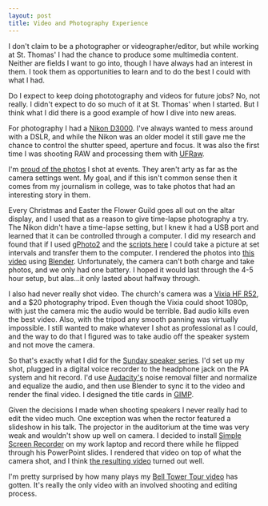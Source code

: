 ```yaml
---
layout: post
title: Video and Photography Experience
---
```

I don't claim to be a photographer or videographer/editor, but while working at St. Thomas' I had the chance to produce some multimedia content. Neither are fields I want to go into, though I have always had an interest in them. I took them as opportunities to learn and to do the best I could with what I had.

Do I expect to keep doing phototography and videos for future jobs? No, not really. I didn't expect to do so much of it at St. Thomas' when I started. But I think what I did there is a good example of how I dive into new areas.

For photography I had a [Nikon D3000](http://imaging.nikon.com/lineup/dslr/d3000/spec.htm). I've always wanted to mess around with a DSLR, and while the Nikon was an older model it still gave me the chance to control the shutter speed, aperture and focus. It was also the first time I was shooting RAW and processing them with [UFRaw](http://ufraw.sourceforge.net/).

I'm [proud of the photos](https://photos.google.com/share/AF1QipPs5bkVXZRG16ZnEW0pxy8qAo_GXCeahkEAqJ2g9QCgi0PnYlvCuzNPIgeEDE-AmA?key=SmlOYkJKTlQxdEVQN3dsWFJXQ2hzektwbHJPa193) I shot at events. They aren't arty as far as the camera settings went. My goal, and if this isn't common sense then it comes from my journalism in college, was to take photos that had an interesting story in them.

Every Christmas and Easter the Flower Guild goes all out on the altar display, and I used that as a reason to give time-lapse photography a try. The Nikon didn't have a time-lapse setting, but I knew it had a USB port and learned that it can be controlled through a computer. I did my research and found that if I used [gPhoto2](http://gphoto.sourceforge.net/) and the [scripts here](http://photodoto.com/tethered-shooting-with-linux/) I could take a picture at set intervals and transfer them to the computer. I rendered the photos into [this video](https://www.youtube.com/watch?v=RJDkbidFZ5M) using [Blender](https://www.blender.org/). Unfortunately, the camera can't both charge and take photos, and we only had one battery. I hoped it would last through the 4-5 hour setup, but alas...it only lasted about halfway through. 

I also had never really shot video. The church's camera was a [Vixia HF R52](https://shop.usa.canon.com/shop/en/catalog/vixia-hf-r52), and a $20 photography tripod. Even though the Vixia could shoot 1080p, with just the camera mic the audio would be terrible. Bad audio kills even the best video. Also, with the tripod any smooth panning was virtually impossible. I still wanted to make whatever I shot as professional as I could, and the way to do that I figured was to take audio off the speaker system and not move the camera.

So that's exactly what I did for the [Sunday speaker series](https://www.youtube.com/watch?v=fkJYTu1DaJ0&list=PL4vXQcMa2y136hrO3g99sSx6gJPlN2QSi). I'd set up my shot, plugged in a digital voice recorder to the headphone jack on the PA system and hit record. I'd use [Audacity's](http://www.audacityteam.org/) noise removal filter and normalize and equalize the audio, and then use Blender to sync it to the video and render the final video. I designed the title cards in [GIMP](https://www.gimp.org/).

Given the decisions I made when shooting speakers I never really had to edit the video much. One exception was when the rector featured a slideshow in his talk. The projector in the auditorium at the time was very weak and wouldn't show up well on camera. I decided to install [Simple Screen Recorder](http://www.maartenbaert.be/simplescreenrecorder/) on my work laptop and record there while he flipped through his PowerPoint slides. I rendered that video on top of what the camera shot, and I think [the resulting video](https://www.youtube.com/watch?v=UQs3919wUWE&index=13&list=PL4vXQcMa2y136hrO3g99sSx6gJPlN2QSi) turned out well.

I'm pretty surprised by how many plays my [Bell Tower Tour video](https://www.youtube.com/watch?v=Ldtrq54tKhs&t=3s) has gotten. It's really the only video with an involved shooting and editing process.